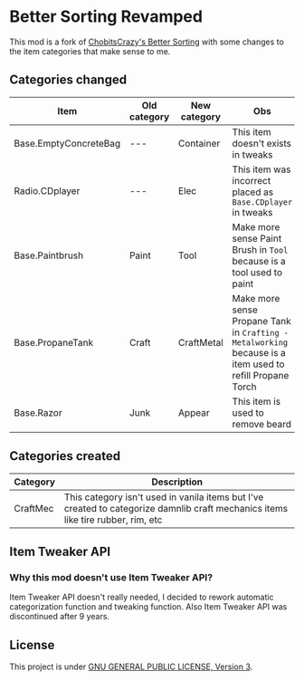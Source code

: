 # Better Sorting Revamped

This mod is a fork of [ChobitsCrazy's Better Sorting](http://github.com/ChobitsCrazy/BetterSorting) with some changes to the item categories that make sense to me.



## Categories changed

| Item                  | Old category | New category | Obs                                                                                                      |
|-----------------------|--------------|--------------|----------------------------------------------------------------------------------------------------------|
| Base.EmptyConcreteBag | ---          | Container    | This item doesn't exists in tweaks                                                                       |
| Radio.CDplayer        | ---          | Elec         | This item was incorrect placed as `Base.CDplayer` in tweaks                                              |
| Base.Paintbrush       | Paint        | Tool         | Make more sense Paint Brush in `Tool` because is a tool used to paint                                    |
| Base.PropaneTank      | Craft        | CraftMetal   | Make more sense Propane Tank in `Crafting - Metalworking` because is a item used to refill Propane Torch |
| Base.Razor            | Junk         | Appear       | This item is used to remove beard                                                                        |



## Categories created

| Category | Description                                                                                                                      |
|----------|----------------------------------------------------------------------------------------------------------------------------------|
| CraftMec | This category isn't used in vanila items but I've created to categorize damnlib craft mechanics items like tire rubber, rim, etc |



## Item Tweaker API

### Why this mod doesn't use Item Tweaker API?

Item Tweaker API doesn't really needed, I decided to rework automatic categorization function and tweaking function.
Also Item Tweaker API was discontinued after 9 years.



## License

This project is under [GNU GENERAL PUBLIC LICENSE, Version 3](./LICENSE).
